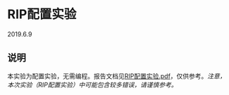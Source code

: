 # RIP配置实验

2019.6.9



## 说明

本实验为配置实验，无需编程。报告文档见[RIP配置实验.pdf](RIP配置实验.pdf)，仅供参考。*注意，本次实验（RIP配置实验）中可能包含较多错误，请谨慎参考。*

